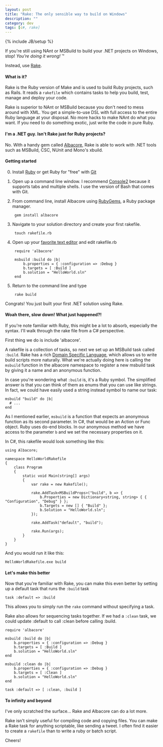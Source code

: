 ```yaml
---
layout: post
title: "Rake: The only sensible way to build on Windows"
description: ""
category: dev
tags: [c#, rake]
---
```

{% include JB/setup %}

If you're still using NAnt or MSBuild to build your .NET projects on Windows, stop! *You're doing it wrong!* &trade;

Instead, use [Rake](http://rake.rubyforge.org/).

#### What is it?

Rake is the Ruby version of Make and is used to build Ruby projects, such as Rails. It reads a `rakefile` which contains tasks to help you build, test, manage and deploy your code. 

Rake is superior to NAnt or MSBuild because you don't need to mess around with XML. You get a simple-to-use DSL with full access to the entire Ruby language at your disposal. No more hacks to make NAnt do what you want. If you need to do something exotic, just write the code in pure Ruby. 

#### I'm a .NET guy. Isn't Rake just for Ruby projects?

No. With a handy gem called [Albacore](https://github.com/Albacore/albacore), Rake is able to work with .NET tools such as MSBuild, CSC, NUnit and Mono's xbuild. 

#### Getting started

0. Install [Ruby](http://rubyinstaller.org/) or get Ruby for "free" with [Git](http://git-scm.com/download/win)

0. Open up a command line window. I recommend [Console2](http://sourceforge.net/projects/console/) because it supports tabs and multiple shells. I use the version of Bash that comes with Git.

0. From command line, install Albacore using [RubyGems](http://rubygems.org/), a Ruby package manager. 

        gem install albacore

0. Navigate to your solution directory and create your first rakefile.

        touch rakefile.rb

0. Open up your [favorite text editor](http://www.sublimetext.com/) and edit rakefile.rb

        require 'albacore'

        msbuild :build do |b|
            b.properties = { :configuration => :Debug }
            b.targets = [ :Build ]
            b.solution = "HelloWorld.sln"
        end

0. Return to the command line and type

        rake build

Congrats! You just built your first .NET solution using Rake.

#### Woah there, slow down! What just happened?!

If you're note familiar with Ruby, this might be a lot to absorb, especially the syntax. I'll walk through the rake file from a C# perspective. 

First thing we do is include 'albacore'.

A rakefile is a collection of tasks, so next we set up an MSBuild task called `:build`. Rake has a rich [Domain Specific Language](http://en.wikipedia.org/wiki/Domain-specific_language), which allows us to write build scripts more naturally. What we're actually doing here is calling the `msbuild` function in the albacore namespace to register a new msbuild task by giving it a name and an anonymous function.

In case you're wondering what `:build` is, it's a Ruby symbol. The simplified answer is that you can think of them as enums that you can use like strings. In fact, we could have easily used a string instead symbol to name our task:

    msbuild "build" do |b|
      # ...
    end

As I mentioned earlier, `msbuild` is a function that expects an anonymous function as its second parameter. In C#, that would be an Action or Func object. Ruby uses do-end blocks. In our anonymous method we have access to the parameter `b` and we set the necessary properties on it.

In C#, this rakefile would look something like this:

    using Albacore;

    namespace HelloWorldRakefile
    {
        class Program
        {
            static void Main(string[] args)
            {
                var rake = new Rakefile();

                rake.AddTask<MSBuildProps>("build", b => {
                    b.Properties = new Dictionary<string, string> { { "Configuration", "Debug" } };
                    b.Targets = new [] { "Build" };
                    b.Solution = "HelloWorld.sln";
                });

                rake.AddTask("default", "build");

                rake.Run(args);
            }
        }
    }

And you would run it like this:

    HelloWorldRakefile.exe build

#### Let's make this better

Now that you're familiar with Rake, you can make this even better by setting up a default task that runs the `:build` task

    task :default => :build

This allows you to simply run the `rake` command without specifying a task.

Rake also allows for sequencing tasks together. If we had a `:clean` task, we could update :default to call :clean before calling :build. 

    require 'albacore'

    msbuild :build do |b|
        b.properties = { :configuration => :Debug }
        b.targets = [ :Build ]
        b.solution = "HelloWorld.sln"
    end

    msbuild :clean do |b|
        b.properties = { :configuration => :Debug }
        b.targets = [ :Clean ]
        b.solution = "HelloWorld.sln"
    end

    task :default => [ :clean, :build ]

#### To infinity and beyond

I've only scratched the surface... Rake and Albacore can do a lot more. 

Rake isn't simply useful for compiling code and copying files. You can make a Rake task for anything scriptable, like sending a tweet. I often find it easier to create a `rakefile` than to write a ruby or batch script. 

Cheers!

